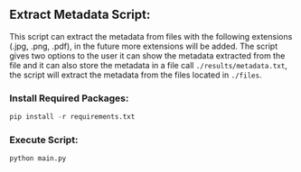 
## Extract Metadata Script:

This script can extract the metadata from files with the following extensions (.jpg, .png, .pdf), in the future more extensions
will be added. The script gives two options to the user it can show the metadata extracted from the file and it can also store
the metadata in a file call `./results/metadata.txt`, the script will extract the metadata from the files located in `./files`.

### Install Required Packages:

```Python
pip install -r requirements.txt
```

### Execute Script:

```Python
python main.py
```
